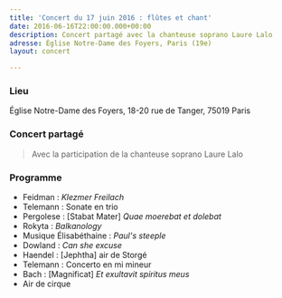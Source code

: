 ```yaml
---
title: 'Concert du 17 juin 2016 : flûtes et chant'
date: 2016-06-16T22:00:00.000+00:00
description: Concert partagé avec la chanteuse soprano Laure Lalo
adresse: Église Notre-Dame des Foyers, Paris (19e)
layout: concert

---
```

### Lieu

Église Notre-Dame des Foyers, 18-20 rue de Tanger, 75019 Paris

### Concert partagé

> Avec la participation de la chanteuse soprano Laure Lalo

### Programme

* Feidman : _Klezmer Freilach_
* Telemann : Sonate en trio
* Pergolese : \[Stabat Mater\] _Quae moerebat et dolebat_
* Rokyta : _Balkanology_
* Musique Élisabéthaine : _Paul's steeple_
* Dowland : _Can she excuse_
* Haendel : \[Jephtha\] air de Storgé
* Telemann : Concerto en mi mineur
* Bach : \[Magnificat\] _Et exultavit spiritus meus_
* Air de cirque